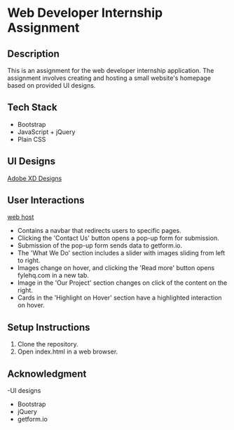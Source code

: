 
# Web Developer Internship Assignment

## Description
This is an assignment for the web developer internship application. The assignment involves creating and hosting a small website's homepage based on provided UI designs.

## Tech Stack
- Bootstrap
- JavaScript + jQuery
- Plain CSS

## UI Designs
[Adobe XD Designs](https://xd.adobe.com/view/62beadb2-fac2-491b-90d9-5bc90d77ae70-37ed/)

## User Interactions
[web host](https://internass.ccbp.tech/)
- Contains a navbar that redirects users to specific pages.
- Clicking the 'Contact Us' button opens a pop-up form for submission.
- Submission of the pop-up form sends data to getform.io.
- The 'What We Do' section includes a slider with images sliding from left to right.
- Images change on hover, and clicking the 'Read more' button opens fylehq.com in a new tab.
- Image in the 'Our Project' section changes on click of the content on the right.
- Cards in the 'Highlight on Hover' section have a highlighted interaction on hover.

## Setup Instructions
1. Clone the repository.
2. Open index.html in a web browser.

## Acknowledgment
-UI designs
- Bootstrap
- jQuery
- getform.io
